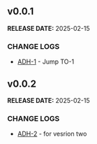 ## v0.0.1

**RELEASE DATE:** 2025-02-15

### CHANGE LOGS

* <span style='color:skyblue;'>[ADH-1](https://jira.example.com/browse/ADH-1)</span> - Jump TO-1


## v0.0.2

**RELEASE DATE:** 2025-02-15

### CHANGE LOGS

* <span style='color:skyblue;'>[ADH-2](https://jira.example.com/browse/ADH-2)</span> - for vesrion two

